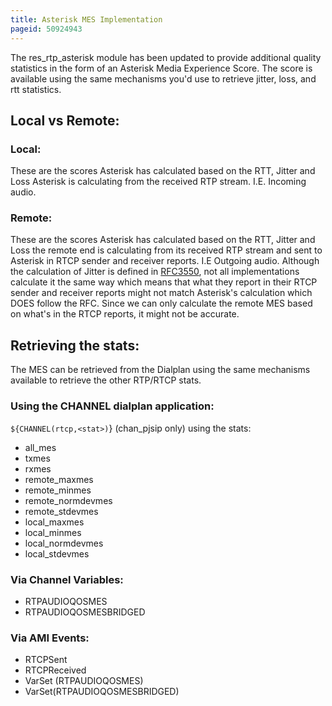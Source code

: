 ```yaml
---
title: Asterisk MES Implementation
pageid: 50924943
---
```


The res_rtp_asterisk module has been updated to provide additional quality statistics in the form of an Asterisk Media Experience Score. The score is available using the same mechanisms you'd use to retrieve jitter, loss, and rtt statistics.

Local vs Remote:
----------------

### Local:

These are the scores Asterisk has calculated based on the RTT, Jitter and Loss Asterisk is calculating from the received RTP stream. I.E. Incoming audio.

### Remote:

These are the scores Asterisk has calculated based on the RTT, Jitter and Loss the remote end is calculating from its received RTP stream and sent to Asterisk in RTCP sender and receiver reports. I.E Outgoing audio. Although the calculation of Jitter is defined in [RFC3550](https://www.rfc-editor.org/rfc/rfc3550), not all implementations calculate it the same way which means that what they report in their RTCP sender and receiver reports might not match Asterisk's calculation which DOES follow the RFC.  Since we can only calculate the remote MES based on what's in the RTCP reports, it might not be accurate.

Retrieving the stats:
---------------------

The MES can be retrieved from the Dialplan using the same mechanisms available to retrieve the other RTP/RTCP stats.



### Using the CHANNEL dialplan application:

`${CHANNEL(rtcp,<stat>)`} (chan_pjsip only) using the stats:

* all_mes
* txmes
* rxmes
* remote_maxmes
* remote_minmes
* remote_normdevmes
* remote_stdevmes
* local_maxmes
* local_minmes
* local_normdevmes
* local_stdevmes

### Via Channel Variables:

* RTPAUDIOQOSMES
* RTPAUDIOQOSMESBRIDGED

### Via AMI Events:

* RTCPSent
* RTCPReceived
* VarSet (RTPAUDIOQOSMES)
* VarSet(RTPAUDIOQOSMESBRIDGED)



